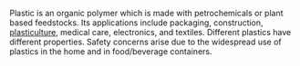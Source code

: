 <p>
    Plastic is an organic polymer which is made with petrochemicals or plant based feedstocks.
    Its applications include packaging, construction, <a href="http://en.wikipedia.org/wiki/Plasticulture">plasticulture</a>, medical care, electronics, and textiles.
    Different plastics have different properties.
    Safety concerns arise due to the widespread use of plastics in the home and in food/beverage containers.
</p>

<!--
    http://www.ncbi.nlm.nih.gov/pmc/articles/PMC2873019/
    http://dwb4.unl.edu/Chem/CHEM869E/CHEM869ELinks/www.plasticsresource.com/plastics_101/uses/uses.html
    http://www.professionalplastics.com/PlasticsPartsForTextileManufacturing
    http://en.wikipedia.org/wiki/Plastic#Common_plastics_and_uses
    http://www.thisoldhouse.com/toh/article/0,,20206915,00.html
    http://www.marketsandmarkets.com/Market-Reports/biodegradable-plastics-93.html
    http://www.marketsandmarkets.com/Images/Biodegradable-Plastics-Market.jpg
    http://www.snvplastics.com/articles/How_is_fleece_made_of_plastic_bottles.php
    http://grumpiornot.hubpages.com/hub/How-plastic-is-really-recycled
-->
